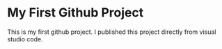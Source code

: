 # My First Github Project
This is my first github project. I published this project directly from visual studio code.